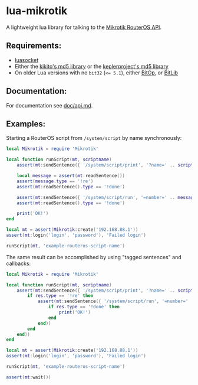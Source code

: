 # lua-mikrotik

A lightweight lua library for talking to the [Mikrotik RouterOS API](https://wiki.mikrotik.com/wiki/Manual:API).

## Requirements: 

* [luasocket](https://github.com/diegonehab/luasocket)
* Either the [kikito's md5 library](https://github.com/kikito/md5.lua) or the [keplerproject's md5 library](https://github.com/keplerproject/md5)
* On older Lua versions with no `bit32` (`<= 5.1`), either [BitOp](http://luaforge.net/projects/bit/), or [BitLib](https://github.com/LuaDist/bitlib)

## Documentation:

For documentation see [doc/api.md](https://github.com/karolba/lua-mikrotik/blob/master/doc/api.md).

## Examples:

Starting a RouterOS script from `/system/script` by name synchronously:

```lua
local Mikrotik = require 'Mikrotik'

local function runScript(mt, scriptname)
    assert(mt:sendSentence({ '/system/script/print', '?name=' .. scriptname, '=.proplist=.id' }))

    local message = assert(mt:readSentence())
    assert(message.type == '!re')
    assert(mt:readSentence().type == '!done')

    assert(mt:sendSentence({ '/system/script/run', '=number=' .. message['=.id']}))
    assert(mt:readSentence().type == '!done')

    print('OK!')
end

local mt = assert(Mikrotik:create('192.168.88.1'))
assert(mt:login('login', 'password'), 'Failed login')

runScript(mt, 'example-routeros-script-name')
```

The same result can be accomplished by using "tagged sentences" and callbacks:

```lua
local Mikrotik = require 'Mikrotik'

local function runScript(mt, scriptname)
    assert(mt:sendSentence({ '/system/script/print', '?name=' .. scriptname, '=.proplist=.id' }, function(res)
        if res.type == '!re' then
            assert(mt:sendSentence({ '/system/script/run', '=number=' .. res['=.id'] }, function(res)
                if res.type == '!done' then
                    print('OK!')
                end
            end))
        end
    end))
end

local mt = assert(Mikrotik:create('192.168.88.1'))
assert(mt:login('login', 'password'), 'Failed login')

runScript(mt, 'example-routeros-script-name')

assert(mt:wait())
```
